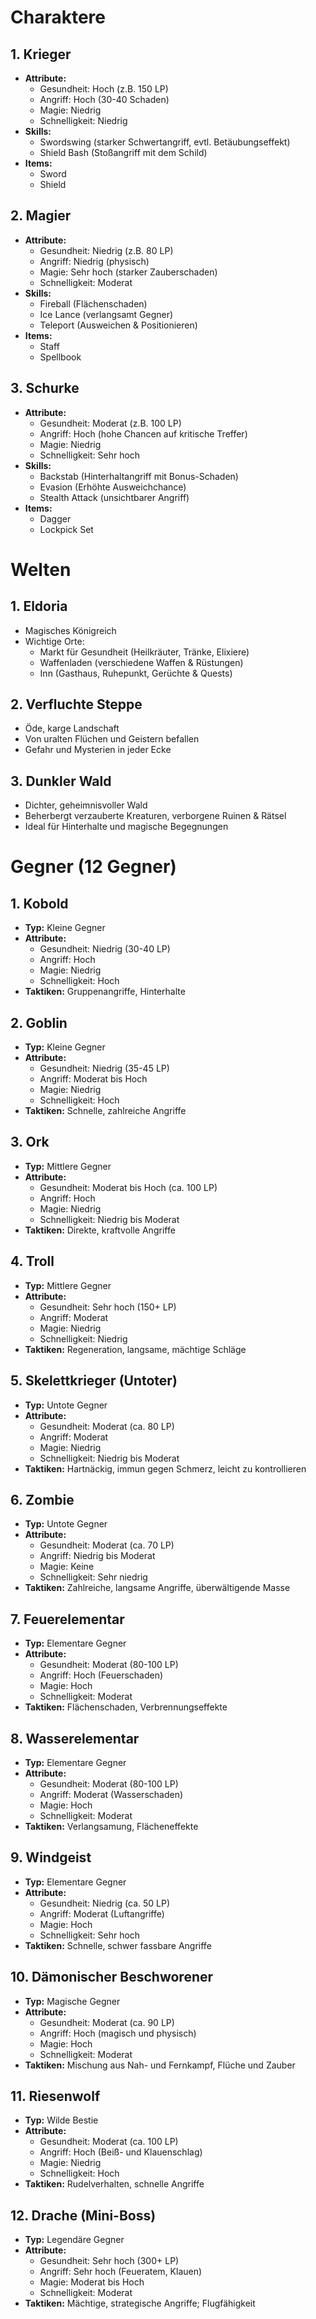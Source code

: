 # Charaktere

## 1. Krieger
- **Attribute:**
    - Gesundheit: Hoch (z.B. 150 LP)
    - Angriff: Hoch (30-40 Schaden)
    - Magie: Niedrig
    - Schnelligkeit: Niedrig
- **Skills:**
    - Swordswing (starker Schwertangriff, evtl. Betäubungseffekt)
    - Shield Bash (Stoßangriff mit dem Schild)
- **Items:**
    - Sword
    - Shield

## 2. Magier
- **Attribute:**
    - Gesundheit: Niedrig (z.B. 80 LP)
    - Angriff: Niedrig (physisch)
    - Magie: Sehr hoch (starker Zauberschaden)
    - Schnelligkeit: Moderat
- **Skills:**
    - Fireball (Flächenschaden)
    - Ice Lance (verlangsamt Gegner)
    - Teleport (Ausweichen & Positionieren)
- **Items:**
    - Staff
    - Spellbook

## 3. Schurke
- **Attribute:**
    - Gesundheit: Moderat (z.B. 100 LP)
    - Angriff: Hoch (hohe Chancen auf kritische Treffer)
    - Magie: Niedrig
    - Schnelligkeit: Sehr hoch
- **Skills:**
    - Backstab (Hinterhaltangriff mit Bonus-Schaden)
    - Evasion (Erhöhte Ausweichchance)
    - Stealth Attack (unsichtbarer Angriff)
- **Items:**
    - Dagger
    - Lockpick Set

# Welten

## 1. Eldoria
- Magisches Königreich
- Wichtige Orte:
    - Markt für Gesundheit (Heilkräuter, Tränke, Elixiere)
    - Waffenladen (verschiedene Waffen & Rüstungen)
    - Inn (Gasthaus, Ruhepunkt, Gerüchte & Quests)

## 2. Verfluchte Steppe
- Öde, karge Landschaft
- Von uralten Flüchen und Geistern befallen
- Gefahr und Mysterien in jeder Ecke

## 3. Dunkler Wald
- Dichter, geheimnisvoller Wald
- Beherbergt verzauberte Kreaturen, verborgene Ruinen & Rätsel
- Ideal für Hinterhalte und magische Begegnungen

# Gegner (12 Gegner)

## 1. Kobold
- **Typ:** Kleine Gegner
- **Attribute:**
    - Gesundheit: Niedrig (30-40 LP)
    - Angriff: Hoch
    - Magie: Niedrig
    - Schnelligkeit: Hoch
- **Taktiken:** Gruppenangriffe, Hinterhalte

## 2. Goblin
- **Typ:** Kleine Gegner
- **Attribute:**
    - Gesundheit: Niedrig (35-45 LP)
    - Angriff: Moderat bis Hoch
    - Magie: Niedrig
    - Schnelligkeit: Hoch
- **Taktiken:** Schnelle, zahlreiche Angriffe

## 3. Ork
- **Typ:** Mittlere Gegner
- **Attribute:**
    - Gesundheit: Moderat bis Hoch (ca. 100 LP)
    - Angriff: Hoch
    - Magie: Niedrig
    - Schnelligkeit: Niedrig bis Moderat
- **Taktiken:** Direkte, kraftvolle Angriffe

## 4. Troll
- **Typ:** Mittlere Gegner
- **Attribute:**
    - Gesundheit: Sehr hoch (150+ LP)
    - Angriff: Moderat
    - Magie: Niedrig
    - Schnelligkeit: Niedrig
- **Taktiken:** Regeneration, langsame, mächtige Schläge

## 5. Skelettkrieger (Untoter)
- **Typ:** Untote Gegner
- **Attribute:**
    - Gesundheit: Moderat (ca. 80 LP)
    - Angriff: Moderat
    - Magie: Niedrig
    - Schnelligkeit: Niedrig bis Moderat
- **Taktiken:** Hartnäckig, immun gegen Schmerz, leicht zu kontrollieren

## 6. Zombie
- **Typ:** Untote Gegner
- **Attribute:**
    - Gesundheit: Moderat (ca. 70 LP)
    - Angriff: Niedrig bis Moderat
    - Magie: Keine
    - Schnelligkeit: Sehr niedrig
- **Taktiken:** Zahlreiche, langsame Angriffe, überwältigende Masse

## 7. Feuerelementar
- **Typ:** Elementare Gegner
- **Attribute:**
    - Gesundheit: Moderat (80-100 LP)
    - Angriff: Hoch (Feuerschaden)
    - Magie: Hoch
    - Schnelligkeit: Moderat
- **Taktiken:** Flächenschaden, Verbrennungseffekte

## 8. Wasserelementar
- **Typ:** Elementare Gegner
- **Attribute:**
    - Gesundheit: Moderat (80-100 LP)
    - Angriff: Moderat (Wasserschaden)
    - Magie: Hoch
    - Schnelligkeit: Moderat
- **Taktiken:** Verlangsamung, Flächeneffekte

## 9. Windgeist
- **Typ:** Elementare Gegner
- **Attribute:**
    - Gesundheit: Niedrig (ca. 50 LP)
    - Angriff: Moderat (Luftangriffe)
    - Magie: Hoch
    - Schnelligkeit: Sehr hoch
- **Taktiken:** Schnelle, schwer fassbare Angriffe

## 10. Dämonischer Beschworener
- **Typ:** Magische Gegner
- **Attribute:**
    - Gesundheit: Moderat (ca. 90 LP)
    - Angriff: Hoch (magisch und physisch)
    - Magie: Hoch
    - Schnelligkeit: Moderat
- **Taktiken:** Mischung aus Nah- und Fernkampf, Flüche und Zauber

## 11. Riesenwolf
- **Typ:** Wilde Bestie
- **Attribute:**
    - Gesundheit: Moderat (ca. 100 LP)
    - Angriff: Hoch (Beiß- und Klauenschlag)
    - Magie: Niedrig
    - Schnelligkeit: Hoch
- **Taktiken:** Rudelverhalten, schnelle Angriffe

## 12. Drache (Mini-Boss)
- **Typ:** Legendäre Gegner
- **Attribute:**
    - Gesundheit: Sehr hoch (300+ LP)
    - Angriff: Sehr hoch (Feueratem, Klauen)
    - Magie: Moderat bis Hoch
    - Schnelligkeit: Moderat
- **Taktiken:** Mächtige, strategische Angriffe; Flugfähigkeit